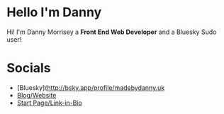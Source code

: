 # Hello I'm Danny

Hi! I'm Danny Morrisey a **Front End Web Developer** and a Bluesky Sudo user!


# Socials

-  [Bluesky](http://bsky.app/profile/madebydanny.uk
- [Blog/Website](http://blog.madebydanny.uk)
- [Start Page/Link-in-Bio](http://danielmorrisey.start.page)


